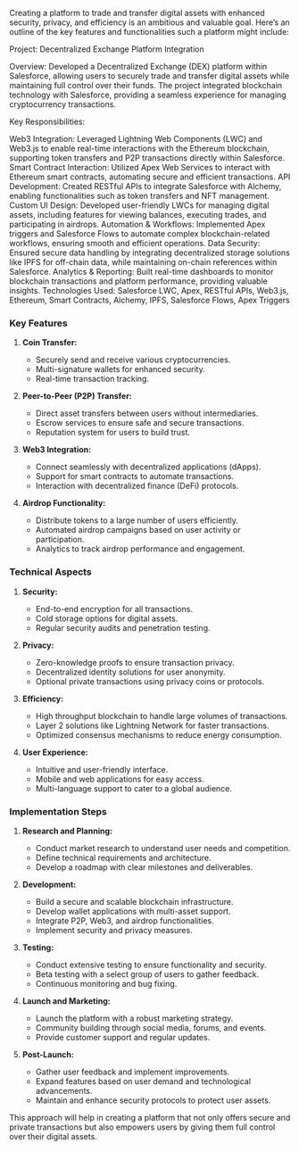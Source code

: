 Creating a platform to trade and transfer digital assets with enhanced security, privacy, and efficiency is an ambitious and valuable goal. Here’s an outline of the key features and functionalities such a platform might include:


Project: Decentralized Exchange Platform Integration

Overview: Developed a Decentralized Exchange (DEX) platform within Salesforce, allowing users to securely trade and transfer digital assets while maintaining full control over their funds. The project integrated blockchain technology with Salesforce, providing a seamless experience for managing cryptocurrency transactions.

Key Responsibilities:

Web3 Integration: Leveraged Lightning Web Components (LWC) and Web3.js to enable real-time interactions with the Ethereum blockchain, supporting token transfers and P2P transactions directly within Salesforce.
Smart Contract Interaction: Utilized Apex Web Services to interact with Ethereum smart contracts, automating secure and efficient transactions.
API Development: Created RESTful APIs to integrate Salesforce with Alchemy, enabling functionalities such as token transfers and NFT management.
Custom UI Design: Developed user-friendly LWCs for managing digital assets, including features for viewing balances, executing trades, and participating in airdrops.
Automation & Workflows: Implemented Apex triggers and Salesforce Flows to automate complex blockchain-related workflows, ensuring smooth and efficient operations.
Data Security: Ensured secure data handling by integrating decentralized storage solutions like IPFS for off-chain data, while maintaining on-chain references within Salesforce.
Analytics & Reporting: Built real-time dashboards to monitor blockchain transactions and platform performance, providing valuable insights.
Technologies Used: Salesforce LWC, Apex, RESTful APIs, Web3.js, Ethereum, Smart Contracts, Alchemy, IPFS, Salesforce Flows, Apex Triggers

### Key Features

1. **Coin Transfer:**
   - Securely send and receive various cryptocurrencies.
   - Multi-signature wallets for enhanced security.
   - Real-time transaction tracking.

2. **Peer-to-Peer (P2P) Transfer:**
   - Direct asset transfers between users without intermediaries.
   - Escrow services to ensure safe and secure transactions.
   - Reputation system for users to build trust.

3. **Web3 Integration:**
   - Connect seamlessly with decentralized applications (dApps).
   - Support for smart contracts to automate transactions.
   - Interaction with decentralized finance (DeFi) protocols.

4. **Airdrop Functionality:**
   - Distribute tokens to a large number of users efficiently.
   - Automated airdrop campaigns based on user activity or participation.
   - Analytics to track airdrop performance and engagement.

### Technical Aspects

1. **Security:**
   - End-to-end encryption for all transactions.
   - Cold storage options for digital assets.
   - Regular security audits and penetration testing.

2. **Privacy:**
   - Zero-knowledge proofs to ensure transaction privacy.
   - Decentralized identity solutions for user anonymity.
   - Optional private transactions using privacy coins or protocols.

3. **Efficiency:**
   - High throughput blockchain to handle large volumes of transactions.
   - Layer 2 solutions like Lightning Network for faster transactions.
   - Optimized consensus mechanisms to reduce energy consumption.

4. **User Experience:**
   - Intuitive and user-friendly interface.
   - Mobile and web applications for easy access.
   - Multi-language support to cater to a global audience.

### Implementation Steps

1. **Research and Planning:**
   - Conduct market research to understand user needs and competition.
   - Define technical requirements and architecture.
   - Develop a roadmap with clear milestones and deliverables.

2. **Development:**
   - Build a secure and scalable blockchain infrastructure.
   - Develop wallet applications with multi-asset support.
   - Integrate P2P, Web3, and airdrop functionalities.
   - Implement security and privacy measures.

3. **Testing:**
   - Conduct extensive testing to ensure functionality and security.
   - Beta testing with a select group of users to gather feedback.
   - Continuous monitoring and bug fixing.

4. **Launch and Marketing:**
   - Launch the platform with a robust marketing strategy.
   - Community building through social media, forums, and events.
   - Provide customer support and regular updates.

5. **Post-Launch:**
   - Gather user feedback and implement improvements.
   - Expand features based on user demand and technological advancements.
   - Maintain and enhance security protocols to protect user assets.

This approach will help in creating a platform that not only offers secure and private transactions but also empowers users by giving them full control over their digital assets.
